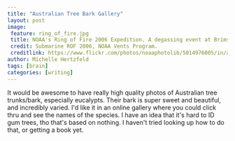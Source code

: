 ```yaml
---
title: "Australian Tree Bark Gallery"
layout: post
image:
 feature: ring_of_fire.jpg
 title: NOAA's Ring of Fire 2006 Expedition. A degassing event at Brimstone started releasing an escalating number of bubbles (probably CO2) as the plume cloud increased in volume. Notice the pieces of sulfur at the base of the cloud.
 credit: Submarine ROF 2006, NOAA Vents Program.
 creditlink: https://www.flickr.com/photos/noaaphotolib/5014976005/in/album-72157635532682556/
author: Michelle Hertzfeld
tags: [brain]
categories: [writing]
---
```


It would be awesome to have really high quality photos of Australian tree trunks/bark, especially eucalypts. Their bark is super sweet and beautiful, and incredibly varied. I'd like it in an online gallery where you could click thru and see the names of the species. I have an idea that it's hard to ID gum trees, tho that's based on nothing. I haven't tried looking up how to do that, or getting a book yet.
